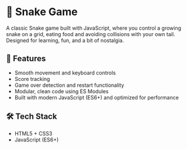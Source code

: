 # 🐍 Snake Game

A classic Snake game built with JavaScript, where you control a growing snake on a grid, eating food and avoiding collisions with your own tail. Designed for learning, fun, and a bit of nostalgia.

## 🚀 Features

- Smooth movement and keyboard controls
- Score tracking
- Game over detection and restart functionality
- Modular, clean code using ES Modules
- Built with modern JavaScript (ES6+) and optimized for performance

## 🛠 Tech Stack

- HTML5 + CSS3
- JavaScript (ES6+)
